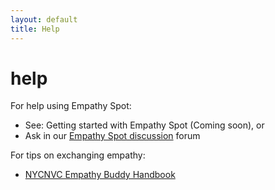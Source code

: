 ```yaml
---
layout: default
title: Help
---
```

# help

For help using Empathy Spot:
* See: Getting started with Empathy Spot (Coming soon), or
* Ask in our [Empathy Spot discussion](https://www.loomio.org/g/CtW4A2KG/empathy-spot-discussion) forum

For tips on exchanging empathy:
* [NYCNVC Empathy Buddy Handbook](http://www.nycnvc.org/empathy_network/empathy-buddy-handbook/)
